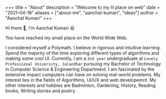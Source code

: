 +++
title = "About"
description = "Welcome to my lil place on web"
date = "2021-04-18"
aliases = ["about-me", "aanchal-kumari", "ideas"]
author = "Aanchal Kumari"
+++

Hi there 👋, I’m Aanchal Kumari 😃

You have reached my small place on the World Wide Web.

I considered myself a Polymath. I believe in rigorous and intuitive learning. Spend the majority of the time exploring different types of algorithms and making some cool UI. Currently, I am a `2nd year` undergraduate at `Lovely Professional University, Jalandhar` pursuing my Bachelor of Technology in Computer Science & Engineering Department.
I am fascinated by the extensive impact computers can have on solving real-world problems. My interest lies in the fields of Algorithms, UI/UX and web developemnt.
My other interests and hobbies are Badminton, Gardening, History, Reading books, Writing stories and poetry.

